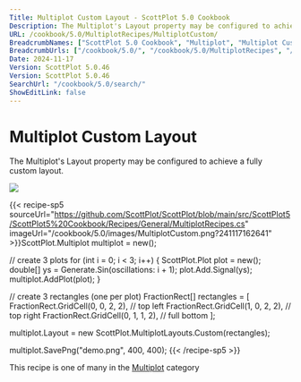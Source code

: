 ```yaml
---
Title: Multiplot Custom Layout - ScottPlot 5.0 Cookbook
Description: The Multiplot's Layout property may be configured to achieve a fully custom layout.
URL: /cookbook/5.0/MultiplotRecipes/MultiplotCustom/
BreadcrumbNames: ["ScottPlot 5.0 Cookbook", "Multiplot", "Multiplot Custom Layout"]
BreadcrumbUrls: ["/cookbook/5.0/", "/cookbook/5.0/MultiplotRecipes", "/cookbook/5.0/MultiplotRecipes/MultiplotCustom"]
Date: 2024-11-17
Version: ScottPlot 5.0.46
Version: ScottPlot 5.0.46
SearchUrl: "/cookbook/5.0/search/"
ShowEditLink: false
---
```



<div class='d-flex align-items-center mt-5'>
<h1 class='me-2 text-dark my-0 border-0'>Multiplot Custom Layout</h1>
</div>

The Multiplot's Layout property may be configured to achieve a fully custom layout.

[![](/cookbook/5.0/images/MultiplotCustom.png?241117162641)](/cookbook/5.0/images/MultiplotCustom.png?241117162641)

{{< recipe-sp5 sourceUrl="https://github.com/ScottPlot/ScottPlot/blob/main/src/ScottPlot5/ScottPlot5%20Cookbook/Recipes/General/MultiplotRecipes.cs" imageUrl="/cookbook/5.0/images/MultiplotCustom.png?241117162641" >}}ScottPlot.Multiplot multiplot = new();

// create 3 plots
for (int i = 0; i &lt; 3; i++)
{
    ScottPlot.Plot plot = new();
    double[] ys = Generate.Sin(oscillations: i + 1);
    plot.Add.Signal(ys);
    multiplot.AddPlot(plot);
}

// create 3 rectangles (one per plot)
FractionRect[] rectangles = [
    FractionRect.GridCell(0, 0, 2, 2), // top left
    FractionRect.GridCell(1, 0, 2, 2), // top right
    FractionRect.GridCell(0, 1, 1, 2), // full bottom
];

multiplot.Layout = new ScottPlot.MultiplotLayouts.Custom(rectangles);

multiplot.SavePng("demo.png", 400, 400);
{{< /recipe-sp5 >}}

<div class='my-5 text-center'>This recipe is one of many in the <a href='/cookbook/5.0/MultiplotRecipes'>Multiplot</a> category</div>


